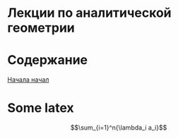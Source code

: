 # Лекции по аналитической геометрии

# Содержание

[Начала начал](1.md)

# Some latex

$$\sum_{i=1}^n{\lambda_i a_i}$$
